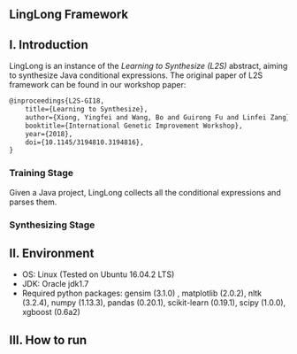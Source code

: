 ## LingLong Framework

## I. Introduction

LingLong is an instance of the *Learning to Synthesize (L2S)* abstract, aiming to synthesize Java conditional expressions.
The original paper of L2S framework can be found in our workshop paper:
```tex
@inproceedings{L2S-GI18,
	title={Learning to Synthesize},
	author={Xiong, Yingfei and Wang, Bo and Guirong Fu and Linfei Zang},
	booktitle={International Genetic Improvement Workshop},
	year={2018},
	doi={10.1145/3194810.3194816},
}
```


### Training Stage
Given a Java project, LingLong collects all the conditional expressions and parses them.

### Synthesizing Stage

## II. Environment

* OS: Linux (Tested on Ubuntu 16.04.2 LTS)
* JDK: Oracle jdk1.7
* Required python packages: gensim (3.1.0)
, matplotlib (2.0.2), nltk (3.2.4), numpy (1.13.3), pandas (0.20.1), scikit-learn (0.19.1), scipy (1.0.0), xgboost (0.6a2)


## III. How to run

